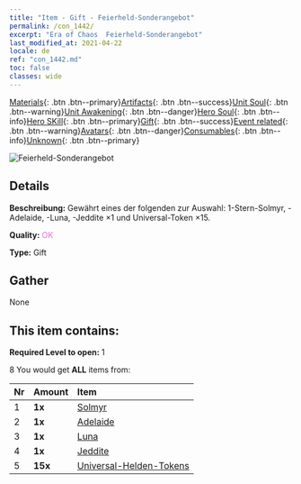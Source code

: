 ```yaml
---
title: "Item - Gift - Feierheld-Sonderangebot"
permalink: /con_1442/
excerpt: "Era of Chaos  Feierheld-Sonderangebot"
last_modified_at: 2021-04-22
locale: de
ref: "con_1442.md"
toc: false
classes: wide
---
```

 [Materials](/ItemsDE/){: .btn .btn--primary}[Artifacts](/ItemsDE/Artifacts/){: .btn .btn--success}[Unit Soul](/ItemsDE/UnitSoul/){: .btn .btn--warning}[Unit Awakening](/ItemsDE/UnitAwakening/){: .btn .btn--danger}[Hero Soul](/ItemsDE/HeroSoul/){: .btn .btn--info}[Hero SKill](/ItemsDE/HeroSkill/){: .btn .btn--primary}[Gift](/ItemsDE/Gift/){: .btn .btn--success}[Event related](/ItemsDE/Events/){: .btn .btn--warning}[Avatars](/ItemsDE/Avatars/){: .btn .btn--danger}[Consumables](/ItemsDE/Consumables/){: .btn .btn--info}[Unknown](/ItemsDE/Unknown/){: .btn .btn--primary}

 ![Feierheld-Sonderangebot](/images/t/i_907056.png)

## Details
 **Beschreibung:** Gewährt eines der folgenden zur Auswahl: 1-Stern-Solmyr, -Adelaide, -Luna, -Jeddite ×1 und Universal-Token ×15.

 **Quality:** <span style="color: #DA70D6">OK</span>

 **Type:** Gift

## Gather

  None

## This item contains:

 **Required Level to open:** 1

 8 You would get **ALL** items  from:

  | Nr | Amount |     Item    |
  |:---|:-------|:------------|
  | 1 |  **1x** | [Solmyr](/heroes/Solmyr/) |  | 
  | 2 |  **1x** | [Adelaide](/heroes/Adelaide/) |  | 
  | 3 |  **1x** | [Luna](/heroes/Luna/) |  | 
  | 4 |  **1x** | [Jeddite](/heroes/Jeddite/) |  | 
  | 5 |  **15x** | [Universal-Helden-Tokens](/ItemsDE/her_358/) |  | 
